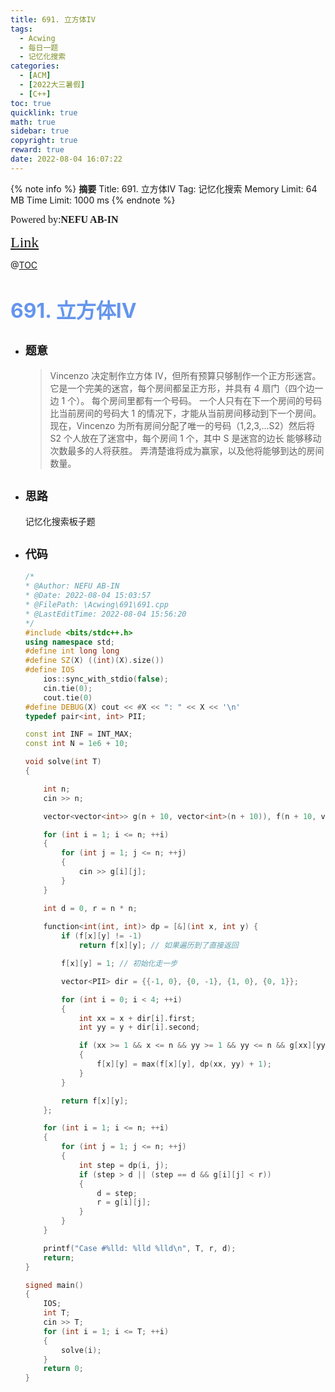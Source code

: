```yaml
---
title: 691. 立方体IV
tags:
  - Acwing
  - 每日一题
  - 记忆化搜索
categories:
  - [ACM] 
  - [2022大三暑假] 
  - [C++]
toc: true
quicklink: true
math: true
sidebar: true
copyright: true
reward: true
date: 2022-08-04 16:07:22
---
```



{% note info %}
**摘要**
Title: 691. 立方体IV
Tag: 记忆化搜索
Memory Limit: 64 MB
Time Limit: 1000 ms
{% endnote %}
<!-- more -->

<font size=3 face=楷体>Powered by:**NEFU AB-IN**</font>

<font color=#FFA500 size=5 face=楷体>[Link](https://www.acwing.com/problem/content/693/)</font>

@[TOC](文章目录)

# <font color=#6495ED size=6>691. 立方体IV</font>

* ## <font size=4 face=粗体>题意</font>

  >Vincenzo 决定制作立方体 IV，但所有预算只够制作一个正方形迷宫。
  >它是一个完美的迷宫，每个房间都呈正方形，并具有 4 扇门（四个边一边 1 个）。
  >每个房间里都有一个号码。
  >一个人只有在下一个房间的号码比当前房间的号码大 1 的情况下，才能从当前房间移动到下一个房间。
  >现在，Vincenzo 为所有房间分配了唯一的号码（1,2,3,…S2）然后将 S2 个人放在了迷宫中，每个房间 1 个，其中 S 是迷宫的边长
  >能够移动次数最多的人将获胜。
  >弄清楚谁将成为赢家，以及他将能够到达的房间数量。

* ## <font size=4 face=粗体>思路</font>

  记忆化搜索板子题

* ## <font size=4 face=粗体>代码</font>

  ```cpp
  /*
  * @Author: NEFU AB-IN
  * @Date: 2022-08-04 15:03:57
  * @FilePath: \Acwing\691\691.cpp
  * @LastEditTime: 2022-08-04 15:56:20
  */
  #include <bits/stdc++.h>
  using namespace std;
  #define int long long
  #define SZ(X) ((int)(X).size())
  #define IOS                                                                                                            \
      ios::sync_with_stdio(false);                                                                                       \
      cin.tie(0);                                                                                                        \
      cout.tie(0)
  #define DEBUG(X) cout << #X << ": " << X << '\n'
  typedef pair<int, int> PII;

  const int INF = INT_MAX;
  const int N = 1e6 + 10;

  void solve(int T)
  {

      int n;
      cin >> n;

      vector<vector<int>> g(n + 10, vector<int>(n + 10)), f(n + 10, vector<int>(n + 10, -1));

      for (int i = 1; i <= n; ++i)
      {
          for (int j = 1; j <= n; ++j)
          {
              cin >> g[i][j];
          }
      }

      int d = 0, r = n * n;
      
      function<int(int, int)> dp = [&](int x, int y) {
          if (f[x][y] != -1)
              return f[x][y]; // 如果遍历到了直接返回

          f[x][y] = 1; // 初始化走一步

          vector<PII> dir = {{-1, 0}, {0, -1}, {1, 0}, {0, 1}};

          for (int i = 0; i < 4; ++i)
          {
              int xx = x + dir[i].first;
              int yy = y + dir[i].second;

              if (xx >= 1 && x <= n && yy >= 1 && yy <= n && g[xx][yy] == g[x][y] + 1)
              {
                  f[x][y] = max(f[x][y], dp(xx, yy) + 1);
              }
          }

          return f[x][y];
      };

      for (int i = 1; i <= n; ++i)
      {
          for (int j = 1; j <= n; ++j)
          {
              int step = dp(i, j);
              if (step > d || (step == d && g[i][j] < r))
              {
                  d = step;
                  r = g[i][j];
              }
          }
      }

      printf("Case #%lld: %lld %lld\n", T, r, d);
      return;
  }

  signed main()
  {
      IOS;
      int T;
      cin >> T;
      for (int i = 1; i <= T; ++i)
      {
          solve(i);
      }
      return 0;
  }
  ```
